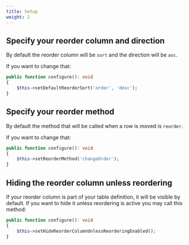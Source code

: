 ```yaml
---
title: Setup
weight: 2
---
```


## Specify your reorder column and direction

By default the reorder column will be `sort` and the direction will be `asc`.

If you want to change that:

```php
public function configure(): void
{
    $this->setDefaultReorderSort('order', 'desc');
}
```

## Specify your reorder method

By default the method that will be called when a row is moved is `reorder`.

If you want to change that:

```php
public function configure(): void
{
    $this->setReorderMethod('changeOrder');
}
```

## Hiding the reorder column unless reordering

If your reorder column is part of your table definition, it will be visible by default. If you want to hide it unless reordering is active you may call this method:

```php
public function configure(): void
{
    $this->setHideReorderColumnUnlessReorderingEnabled();
}
```

